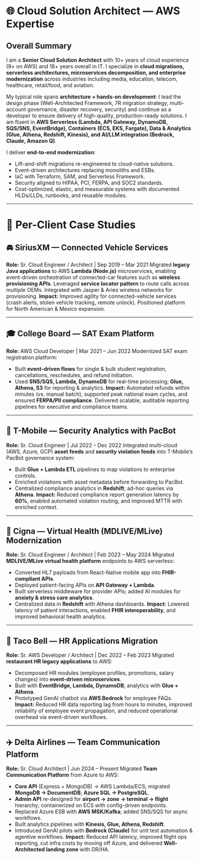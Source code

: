 
# 🌐 Cloud Solution Architect — AWS Expertise

## Overall Summary

I am a **Senior Cloud Solution Architect** with 10+ years of cloud experience (9+ on AWS) and 18+ years overall in IT. I specialize in **cloud migrations, serverless architectures, microservices decomposition, and enterprise modernization** across industries including media, education, telecom, healthcare, retail/food, and aviation.

My typical role spans **architecture + hands-on development**: I lead the design phase (Well-Architected Framework, 7R migration strategy, multi-account governance, disaster recovery, security) and continue as a developer to ensure delivery of high-quality, production-ready solutions. I am fluent in **AWS Serverless (Lambda, API Gateway, DynamoDB, SQS/SNS, EventBridge), Containers (ECS, EKS, Fargate), Data & Analytics (Glue, Athena, Redshift, Kinesis), and AI/LLM integration (Bedrock, Claude, Amazon Q)**.

I deliver **end-to-end modernization**:

* Lift-and-shift migrations re-engineered to cloud-native solutions.
* Event-driven architectures replacing monoliths and ESBs.
* IaC with Terraform, SAM, and Serverless Framework.
* Security aligned to HIPAA, PCI, FERPA, and SOC2 standards.
* Cost-optimized, elastic, and measurable systems with documented HLDs/LLDs, runbooks, and reusable modules.

---

# 📂 Per-Client Case Studies

## 🚘 SiriusXM — Connected Vehicle Services

**Role:** Sr. Cloud Engineer / Architect | Sep 2019 – Mar 2021
Migrated **legacy Java applications** to AWS **Lambda (Node.js)** microservices, enabling event-driven orchestration of connected-car features such as **wireless provisioning APIs**. Leveraged **service locator pattern** to route calls across multiple OEMs. Integrated with Jasper & Aries wireless networks for provisioning.
**Impact:** Improved agility for connected-vehicle services (crash alerts, stolen vehicle tracking, remote unlock). Positioned platform for North American & Mexico expansion.

---

## 🎓 College Board — SAT Exam Platform

**Role:** AWS Cloud Developer | Mar 2021 – Jun 2022
Modernized SAT exam registration platform:

* Built **event-driven flows** for single & bulk student registration, cancellations, reschedules, and refund initiation.
* Used **SNS/SQS, Lambda, DynamoDB** for real-time processing; **Glue, Athena, S3** for reporting & analytics.
  **Impact:** Automated refunds within minutes (vs. manual batch), supported peak national exam cycles, and ensured **FERPA/PII compliance**. Delivered scalable, auditable reporting pipelines for executive and compliance teams.

---

## 📡 T-Mobile — Security Analytics with PacBot

**Role:** Sr. Cloud Engineer | Jul 2022 – Dec 2022
Integrated multi-cloud (AWS, Azure, GCP) **asset feeds** and **security violation feeds** into T-Mobile’s PacBot governance system:

* Built **Glue + Lambda ETL** pipelines to map violations to enterprise controls.
* Enriched violations with asset metadata before forwarding to PacBot.
* Centralized compliance analytics in **Redshift**; ad-hoc queries via **Athena**.
  **Impact:** Reduced compliance report generation latency by **60%**, enabled automated violation routing, and improved MTTR with enriched context.

---

## 🏥 Cigna — Virtual Health (MDLIVE/MLive) Modernization

**Role:** Sr. Cloud Engineer / Architect | Feb 2023 – May 2024
Migrated **MDLIVE/MLive virtual health platform** endpoints to AWS serverless:

* Converted HL7 payloads from React-Native mobile app into **FHIR-compliant APIs**.
* Deployed patient-facing APIs on **API Gateway + Lambda**.
* Built serverless middleware for provider APIs; added AI modules for **anxiety & stress care analytics**.
* Centralized data in **Redshift** with Athena dashboards.
  **Impact:** Lowered latency of patient interactions, enabled **FHIR interoperability**, and improved behavioral health analytics.

---

## 🌮 Taco Bell — HR Applications Migration

**Role:** Sr. AWS Developer / Architect | Dec 2022 – Feb 2023
Migrated **restaurant HR legacy applications** to AWS:

* Decomposed HR modules (employee profiles, promotions, salary changes) into **event-driven microservices**.
* Built with **EventBridge, Lambda, DynamoDB**; analytics with **Glue + Athena**.
* Prototyped GenAI chatbot via **AWS Bedrock** for employee FAQs.
  **Impact:** Reduced HR data reporting lag from hours to minutes, improved reliability of employee event propagation, and reduced operational overhead via event-driven workflows.

---

## ✈️ Delta Airlines — Team Communication Platform

**Role:** Sr. Cloud Architect | Jun 2024 – Present
Migrated **Team Communication Platform** from Azure to AWS:

* **Core API** (Express + MongoDB) → AWS Lambda/ECS; migrated **MongoDB → DocumentDB**; **Azure SQL → PostgreSQL**.
* **Admin API** re-designed for **airport → zone → terminal → flight** hierarchy; containerized on ECS with config-driven endpoints.
* Replaced Azure ESB with **AWS MSK/Kafka**; added SNS/SQS for async workflows.
* Built analytics pipelines with **Kinesis, Glue, Athena, Redshift**.
* Introduced GenAI pilots with **Bedrock (Claude)** for unit test automation & agentive workflows.
  **Impact:** Reduced API latency, improved flight ops reporting, cut infra costs by moving off Azure, and delivered **Well-Architected landing zone** with DR/HA.



